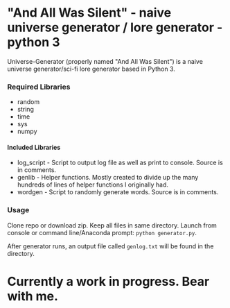 # "And All Was Silent" - naive universe generator / lore generator - python 3
Universe-Generator (properly named "And All Was Silent") is a naive universe generator/sci-fi lore generator based in Python 3.


### **Required Libraries**
* random
* string
* time
* sys
* numpy

#### **Included Libraries**
* log_script - Script to output log file as well as print to console. Source is in comments.
* genlib - Helper functions. Mostly created to divide up the many hundreds of lines of helper functions I originally had.
* wordgen - Script to randomly generate words. Source is in comments.

### Usage

Clone repo or download zip. Keep all files in same directory. Launch from console or command line/Anaconda prompt: `python generator.py`.

After generator runs, an output file called `genlog.txt` will be found in the directory. 

# Currently a work in progress. Bear with me.
